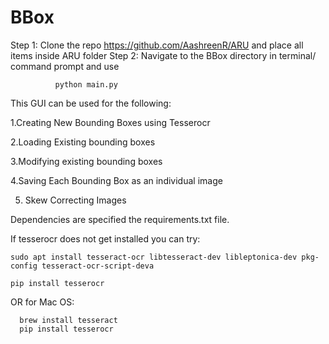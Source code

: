 # BBox
Step 1:
 Clone the repo https://github.com/AashreenR/ARU and place all items inside ARU folder
Step 2:
 Navigate to the BBox directory in terminal/ command prompt and use 
              
              
              python main.py
              
This GUI can be used for the following:


 1.Creating New Bounding Boxes using Tesserocr
 
 2.Loading Existing bounding boxes
 
 3.Modifying existing bounding boxes
 
 4.Saving Each Bounding Box as an individual image
 
 5. Skew Correcting Images
 
 
Dependencies are specified the requirements.txt file.

If tesserocr does not get installed you can try:

    sudo apt install tesseract-ocr libtesseract-dev libleptonica-dev pkg-config tesseract-ocr-script-deva

    pip install tesserocr
 
 
 OR for Mac OS:
 
      brew install tesseract
      pip install tesserocr
 

 
